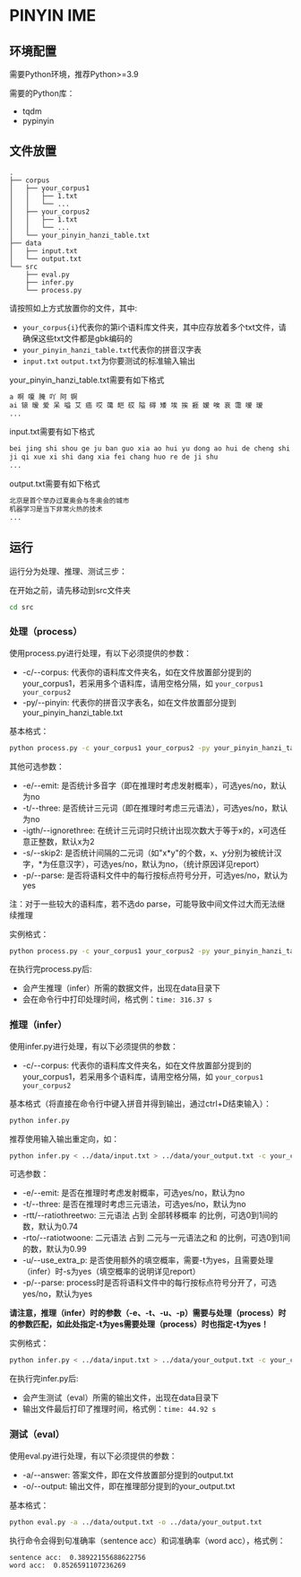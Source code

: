 # PINYIN IME

## 环境配置

需要Python环境，推荐Python>=3.9

需要的Python库：

- tqdm
- pypinyin

## 文件放置

```
.
├── corpus
│   ├── your_corpus1
│   │   ├── 1.txt
│   │   └── ...
│   ├── your_corpus2
│   │   ├── 1.txt
│   │   └── ...
│   └── your_pinyin_hanzi_table.txt
├── data
│   ├── input.txt
│   └── output.txt
└── src
    ├── eval.py
    ├── infer.py
    └── process.py
```

请按照如上方式放置你的文件，其中:

- ``your_corpus{i}``代表你的第i个语料库文件夹，其中应存放着多个txt文件，请确保这些txt文件都是gbk编码的
- ``your_pinyin_hanzi_table.txt``代表你的拼音汉字表
- ``input.txt`` ``output.txt``为你要测试的标准输入输出

your_pinyin_hanzi_table.txt需要有如下格式

```txt
a 啊 嗄 腌 吖 阿 锕
ai 锿 暧 爱 呆 嗌 艾 癌 哎 蔼 皑 砹 隘 碍 矮 埃 挨 捱 嫒 唉 哀 霭 嗳 瑷
...
```

input.txt需要有如下格式

```txt
bei jing shi shou ge ju ban guo xia ao hui yu dong ao hui de cheng shi
ji qi xue xi shi dang xia fei chang huo re de ji shu
...
```

output.txt需要有如下格式

```txt
北京是首个举办过夏奥会与冬奥会的城市
机器学习是当下非常火热的技术
...
```

## 运行

运行分为处理、推理、测试三步：

在开始之前，请先移动到src文件夹

```bash
cd src
```

### 处理（process）

使用process.py进行处理，有以下必须提供的参数：

- -c/--corpus: 代表你的语料库文件夹名，如在文件放置部分提到的your_corpus1，若采用多个语料库，请用空格分隔，如 ``your_corpus1 your_corpus2``
- -py/--pinyin: 代表你的拼音汉字表名，如在文件放置部分提到your_pinyin_hanzi_table.txt

基本格式：

```bash
python process.py -c your_corpus1 your_corpus2 -py your_pinyin_hanzi_table.txt
```

其他可选参数：

- -e/--emit: 是否统计多音字（即在推理时考虑发射概率），可选yes/no，默认为no
- -t/--three: 是否统计三元词（即在推理时考虑三元语法），可选yes/no，默认为no
- -igth/--ignorethree: 在统计三元词时只统计出现次数大于等于x的，x可选任意正整数，默认x为2
- -s/--skip2: 是否统计间隔的二元词（如"x\*y"的个数，x、y分别为被统计汉字，\*为任意汉字），可选yes/no，默认为no，（统计原因详见report）
- -p/--parse: 是否将语料文件中的每行按标点符号分开，可选yes/no，默认为yes

注：对于一些较大的语料库，若不选do parse，可能导致中间文件过大而无法继续推理

实例格式：

```bash
python process.py -c your_corpus1 your_corpus2 -py your_pinyin_hanzi_table.txt -e yes -t yes -igth 2 -s no -p yes
```

在执行完process.py后:

- 会产生推理（infer）所需的数据文件，出现在data目录下
- 会在命令行中打印处理时间，格式例：``time: 316.37 s``

### 推理（infer）

使用infer.py进行处理，有以下必须提供的参数：

- -c/--corpus: 代表你的语料库文件夹名，如在文件放置部分提到的your_corpus1，若采用多个语料库，请用空格分隔，如 ``your_corpus1 your_corpus2``

基本格式（将直接在命令行中键入拼音并得到输出，通过ctrl+D结束输入）：

```bash
python infer.py
```

推荐使用输入输出重定向，如：

```bash
python infer.py < ../data/input.txt > ../data/your_output.txt -c your_corpus1 your_corpus2
```

可选参数：

- -e/--emit: 是否在推理时考虑发射概率，可选yes/no，默认为no
- -t/--three: 是否在推理时考虑三元语法，可选yes/no，默认为no
- -rtt/--ratiothreetwo: 三元语法 占到 全部转移概率 的比例，可选0到1间的数，默认为0.74
- -rto/--ratiotwoone: 二元语法 占到 二元与一元语法之和 的比例，可选0到1间的数，默认为0.99
- -u/--use_extra_p: 是否使用额外的填空概率，需要-t为yes，且需要处理（infer）时-s为yes（填空概率的说明详见report）
- -p/--parse: process时是否将语料文件中的每行按标点符号分开了，可选yes/no，默认为yes

**请注意，推理（infer）时的参数（-e、-t、-u、-p）需要与处理（process）时的参数匹配，如此处指定-t为yes需要处理（process）时也指定-t为yes！**

实例格式：

```bash
python infer.py < ../data/input.txt > ../data/your_output.txt -c your_corpus1 your_corpus2 -e yes -t yes -rtt 0.74 -rto 0.98 -p yes
```

在执行完infer.py后:

- 会产生测试（eval）所需的输出文件，出现在data目录下
- 输出文件最后打印了推理时间，格式例：``time: 44.92 s``

### 测试（eval）

使用eval.py进行处理，有以下必须提供的参数：

- -a/--answer: 答案文件，即在文件放置部分提到的output.txt
- -o/--output: 输出文件，即在推理部分提到的your_output.txt

基本格式：

```bash
python eval.py -a ../data/output.txt -o ../data/your_output.txt
```

执行命令会得到句准确率（sentence acc）和词准确率（word acc），格式例：

```
sentence acc:  0.38922155688622756
word acc:  0.8526591107236269
```
